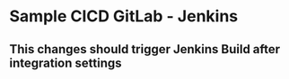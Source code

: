 # Sample CICD GitLab - Jenkins

## This changes should trigger Jenkins Build after integration settings
